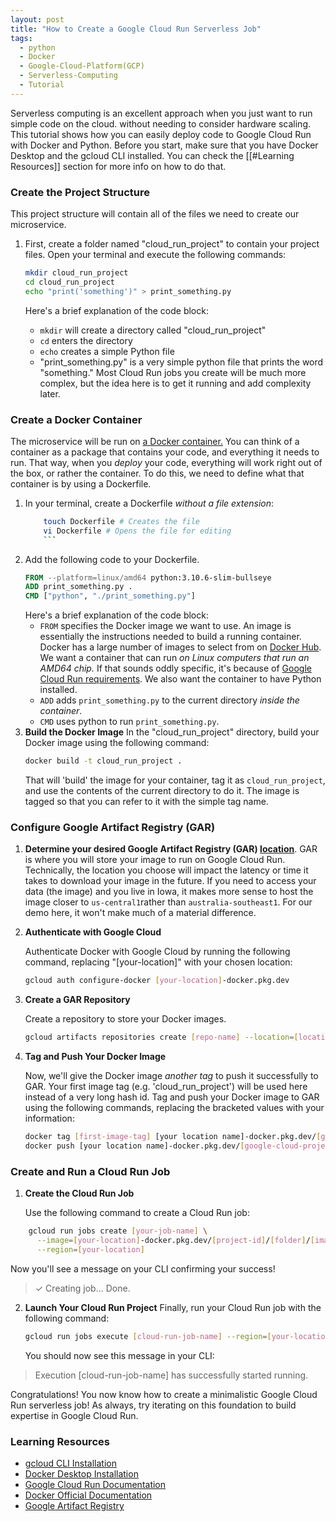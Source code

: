 ```yaml
---
layout: post
title: "How to Create a Google Cloud Run Serverless Job"
tags:
  - python
  - Docker
  - Google-Cloud-Platform(GCP)
  - Serverless-Computing
  - Tutorial
---
```

Serverless computing is an excellent approach when you just want to run simple code on the cloud. without needing to consider hardware scaling. This tutorial shows how you can easily deploy code to Google Cloud Run with Docker and Python. Before you start, make sure that you have Docker Desktop and the gcloud CLI installed. You can check the [[#Learning Resources]] section for more info on how to do that.

### **Create the Project Structure**
   This project structure will contain all of the files we need to create our microservice.

1. First, create a folder named "cloud_run_project" to contain your project files. Open your terminal and execute the following commands:

    ```bash
    mkdir cloud_run_project
    cd cloud_run_project
    echo "print('something')" > print_something.py
    ```
	Here's a brief explanation of the code block:
	* `mkdir` will create a directory called "cloud_run_project"
	* `cd` enters the directory
	* `echo` creates a simple Python file
	* "print_something.py" is a very simple python file that prints the word "something." Most Cloud Run jobs you create will be much more complex, but the idea here is to get it running and add complexity later.

### **Create a Docker Container**
The microservice will be run on [a Docker container.](https://www.docker.com/resources/what-container/) You can think of a container as a package that contains your code, and everything it needs to run. That way, when you *deploy* your code, everything will work right out of the box, or rather the container. To do this, we need to define what that container is by using a Dockerfile.
	
1. In your terminal, create a Dockerfile *without a file extension*:
	```bash
	    touch Dockerfile # Creates the file
	    vi Dockerfile # Opens the file for editing
	    ```
2. Add the following code to your Dockerfile.
    ```Dockerfile
    FROM --platform=linux/amd64 python:3.10.6-slim-bullseye
    ADD print_something.py .
    CMD ["python", "./print_something.py"]
    ```
	Here's a brief explanation of the code block:
	 * `FROM` specifies the Docker image we want to use. An image is essentially the instructions needed to build a running container. Docker has a large number of images to select from on [Docker Hub](https://hub.docker.com/). We want a container that can run *on Linux computers that run an AMD64 chip.* If that sounds oddly specific, it's because of [Google Cloud Run requirements](https://cloud.google.com/run/docs/container-contract#languages). We also want the container to have Python installed.
	* `ADD` adds `print_something.py` to the current directory *inside the container*.
	* `CMD` uses python to run `print_something.py`.
3. **Build the Docker Image**
    In the "cloud_run_project" directory, build your Docker image using the following command:
    ```bash
    docker build -t cloud_run_project .
    ```
	That will 'build' the image for your container, tag it as `cloud_run_project`, and use the contents of the current directory to do it. The image is tagged so that you can refer to it with the simple tag name.

### **Configure Google Artifact Registry (GAR)**

1. **Determine your desired Google Artifact Registry (GAR) [location](https://cloud.google.com/artifact-registry/docs/repositories/repo-locations)**.
    GAR is where you will store your image to run on Google Cloud Run. Technically, the location you choose will impact the latency or time it takes to download your image in the future. If you need to access your data (the image) and you live in Iowa, it makes more sense to host the image closer to  `us-central1`rather than `australia-southeast1`. For our demo here, it won't make much of a material difference.
2. **Authenticate with Google Cloud**

    Authenticate Docker with Google Cloud by running the following command, replacing "[your-location]" with your chosen location:

    ```bash
    gcloud auth configure-docker [your-location]-docker.pkg.dev
    ```

3. **Create a GAR Repository**

    Create a repository to store your Docker images. 

    ```bash
    gcloud artifacts repositories create [repo-name] --location=[location-name] --repository-format=docker
    ```

4. **Tag and Push Your Docker Image**

    Now, we'll give the Docker image *another tag* to push it successfully to GAR. Your first image tag (e.g. 'cloud_run_project') will be used here instead of a very long hash id. Tag and push your Docker image to GAR using the following commands, replacing the bracketed values with your information:

    ```bash
    docker tag [first-image-tag] [your location name]-docker.pkg.dev/[google-cloud-project-id]/[your-repo-name]/[first-image-tag]:[your-tag]
    docker push [your location name]-docker.pkg.dev/[google-cloud-project-id]/[your-repo-name]/[first-image-tag]:[your-tag]
    ```

### **Create and Run a Cloud Run Job**

1. **Create the Cloud Run Job** 
   
   Use the following command to create a Cloud Run job:
```bash
    gcloud run jobs create [your-job-name] \
      --image=[your-location]-docker.pkg.dev/[project-id]/[folder]/[image-name]@sha256:[hash-code] \
      --region=[your-location]
```
   Now you'll see a message on your CLI confirming your success! 

   >✓ Creating job... Done.                                              

2. **Launch Your Cloud Run Project**
   Finally, run your Cloud Run job with the following command:

	```bash
	gcloud run jobs execute [cloud-run-job-name] --region=[your-location]
	```

	You should now see this message in your CLI:

> Execution [cloud-run-job-name] has successfully started running.

Congratulations! You now know how to create a minimalistic Google Cloud Run serverless job! As always, try iterating on this foundation to build expertise in Google Cloud Run.

### Learning Resources

- [gcloud CLI Installation](https://cloud.google.com/sdk/docs/install)
- [Docker Desktop Installation](https://www.docker.com/products/docker-desktop/)
- [Google Cloud Run Documentation](https://cloud.google.com/run/docs)
- [Docker Official Documentation](https://docs.docker.com/)
- [Google Artifact Registry](https://cloud.google.com/artifact-registry)
